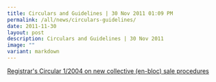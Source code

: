 ```yaml
---
title: Circulars and Guidelines | 30 Nov 2011 01:09 PM
permalink: /all/news/circulars-guidelines/
date: 2011-11-30
layout: post
description: Circulars and Guidelines | 30 Nov 2011
image: ""
variant: markdown
---
```

[Registrar's Circular 1/2004 on new collective (en-bloc) sale procedures](https://www.stratatb.gov.sg//resources/registrars-circular.html)